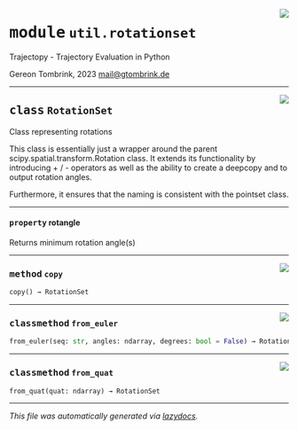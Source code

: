 <!-- markdownlint-disable -->

<a href="../trajectopy_core/util/rotationset.py#L0"><img align="right" style="float:right;" src="https://img.shields.io/badge/-source-cccccc?style=flat-square"></a>

# <kbd>module</kbd> `util.rotationset`
Trajectopy - Trajectory Evaluation in Python 

Gereon Tombrink, 2023 mail@gtombrink.de 



---

<a href="../trajectopy_core/util/rotationset.py#L13"><img align="right" style="float:right;" src="https://img.shields.io/badge/-source-cccccc?style=flat-square"></a>

## <kbd>class</kbd> `RotationSet`
Class representing rotations 

This class is essentially just a wrapper around the parent scipy.spatial.transform.Rotation class. It extends its functionality by introducing + / - operators as well as the ability to create a deepcopy and to output rotation angles. 

Furthermore, it ensures that the naming is consistent with the pointset class. 


---

#### <kbd>property</kbd> rotangle

Returns minimum rotation angle(s) 



---

<a href="../trajectopy_core/util/rotationset.py#L39"><img align="right" style="float:right;" src="https://img.shields.io/badge/-source-cccccc?style=flat-square"></a>

### <kbd>method</kbd> `copy`

```python
copy() → RotationSet
```





---

<a href="../trajectopy_core/util/rotationset.py#L25"><img align="right" style="float:right;" src="https://img.shields.io/badge/-source-cccccc?style=flat-square"></a>

### <kbd>classmethod</kbd> `from_euler`

```python
from_euler(seq: str, angles: ndarray, degrees: bool = False) → RotationSet
```





---

<a href="../trajectopy_core/util/rotationset.py#L29"><img align="right" style="float:right;" src="https://img.shields.io/badge/-source-cccccc?style=flat-square"></a>

### <kbd>classmethod</kbd> `from_quat`

```python
from_quat(quat: ndarray) → RotationSet
```








---

_This file was automatically generated via [lazydocs](https://github.com/ml-tooling/lazydocs)._
